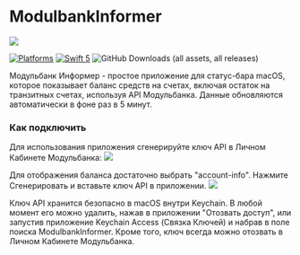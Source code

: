 # ModulbankInformer

<img src="https://spaceinbox.me/images/modulbank-informer.webp?2">

[![Platforms](https://img.shields.io/badge/platforms-macOS%2013-ff0000.svg?style=flat)](https://github.com/makoni/ModulbankInformer) [![Swift 5](https://img.shields.io/badge/swift-5.10-orange.svg?style=flat)](http://swift.org) ![GitHub Downloads (all assets, all releases)](https://img.shields.io/github/downloads/makoni/ModulbankInformer/total)

Модульбанк Информер - простое приложение для статус-бара macOS, которое показывает баланс средств на счетах, включая остаток на транзитных счетах, используя API Модульбанка. Данные обновляются автоматически в фоне раз в 5 минут.

### Как подключить
Для использования приложения сгенерируйте ключ API в Личном Кабинете Модульбанка:
<img src="https://cdn.githubraw.com/makoni/ModulbankInformer/main/api-key-1.png">

Для отображения баланса достаточно выбрать "account-info". Нажмите Сгенерировать и вставьте ключ API в приложении.
<img src="https://cdn.githubraw.com/makoni/ModulbankInformer/main/api-key-2.png">

Ключ API хранится безопасно в macOS внутри Keychain. В любой момент его можно удалить, нажав в приложении "Отозвать доступ", или запустив приложение Keychain Access (Связка Ключей) и набрав в поле поиска ModulbankInformer. Кроме того, ключ всегда можно отозвать в Личном Кабинете Модульбанка.
